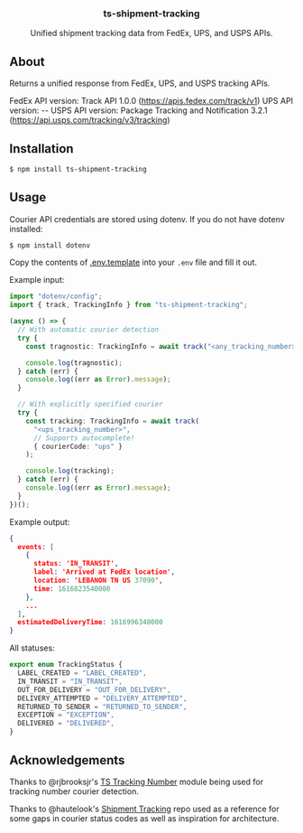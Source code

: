 <p align="center">
  <h3 align="center">ts-shipment-tracking</h3>

  <p align="center">
    Unified shipment tracking data from FedEx, UPS, and USPS APIs.
  </p>
</p>

## About

Returns a unified response from FedEx, UPS, and USPS tracking APIs.

FedEx API version: Track API 1.0.0 (https://apis.fedex.com/track/v1)
UPS API version: --
USPS API version: Package Tracking and Notification 3.2.1 (https://api.usps.com/tracking/v3/tracking)

## Installation

```sh
$ npm install ts-shipment-tracking
```

## Usage

Courier API credentials are stored using dotenv. If you do not have dotenv installed:

```sh
$ npm install dotenv
```

Copy the contents of [.env.template](.env.template) into your `.env` file and fill it out.

Example input:

```ts
import "dotenv/config";
import { track, TrackingInfo } from "ts-shipment-tracking";

(async () => {
  // With automatic courier detection
  try {
    const tragnostic: TrackingInfo = await track("<any_tracking_number>");

    console.log(tragnostic);
  } catch (err) {
    console.log((err as Error).message);
  }

  // With explicitly specified courier
  try {
    const tracking: TrackingInfo = await track(
      "<ups_tracking_number>",
      // Supports autocomplete!
      { courierCode: "ups" }
    );

    console.log(tracking);
  } catch (err) {
    console.log((err as Error).message);
  }
})();
```

Example output:

```json
{
  events: [
    {
      status: 'IN_TRANSIT',
      label: 'Arrived at FedEx location',
      location: 'LEBANON TN US 37090',
      time: 1616823540000
    },
    ...
  ],
  estimatedDeliveryTime: 1616996340000
}
```

All statuses:

```ts
export enum TrackingStatus {
  LABEL_CREATED = "LABEL_CREATED",
  IN_TRANSIT = "IN_TRANSIT",
  OUT_FOR_DELIVERY = "OUT_FOR_DELIVERY",
  DELIVERY_ATTEMPTED = "DELIVERY_ATTEMPTED",
  RETURNED_TO_SENDER = "RETURNED_TO_SENDER",
  EXCEPTION = "EXCEPTION",
  DELIVERED = "DELIVERED",
}
```

## Acknowledgements

Thanks to @rjbrooksjr's [TS Tracking Number](https://github.com/rjbrooksjr/ts-tracking-number) module being used for tracking number courier detection.

Thanks to @hautelook's [Shipment Tracking](https://github.com/hautelook/shipment-tracking) repo used as a reference for some gaps in courier status codes as well as inspiration for architecture.
